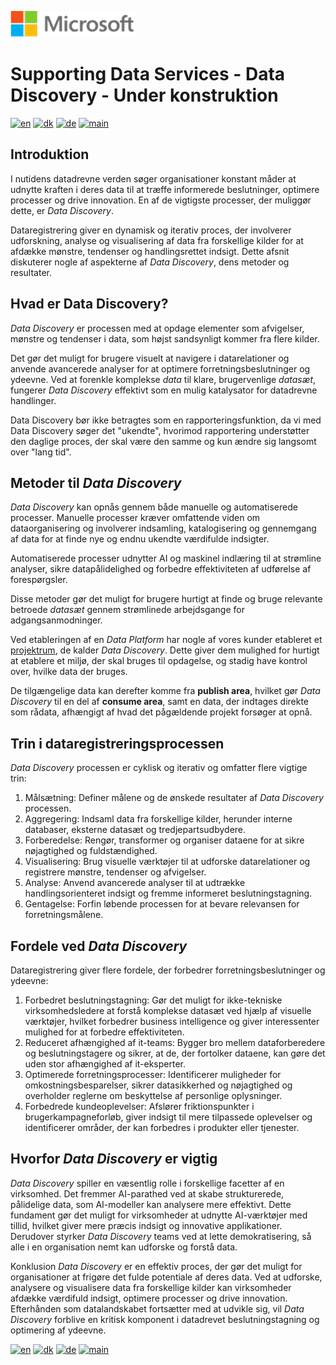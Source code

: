 ![microsoft](../../images/microsoft.png)

# Supporting Data Services - Data Discovery - Under konstruktion

[![en](https://img.shields.io/badge/lang-en-red.svg)](DataDiscovery.md)
[![dk](https://img.shields.io/badge/lang-dk-green.svg)](DataDiscovery-da.md)
[![de](https://img.shields.io/badge/lang-de-yellow.svg)](DataDiscovery-de.md)
[![main](https://img.shields.io/badge/main-document-blue.svg)](../../README.md)

## Introduktion

I nutidens datadrevne verden søger organisationer konstant måder at udnytte kraften i deres data til at træffe informerede beslutninger, optimere processer og drive innovation. En af de vigtigste processer, der muliggør dette, er *Data Discovery*.

Dataregistrering giver en dynamisk og iterativ proces, der involverer udforskning, analyse og visualisering af data fra forskellige kilder for at afdække mønstre, tendenser og handlingsrettet indsigt. Dette afsnit diskuterer nogle af aspekterne af *Data Discovery*, dens metoder og resultater.

## Hvad er Data Discovery?

*Data Discovery* er processen med at opdage elementer som afvigelser, mønstre og tendenser i data, som højst sandsynligt kommer fra flere kilder.

Det gør det muligt for brugere visuelt at navigere i datarelationer og anvende avancerede analyser for at optimere forretningsbeslutninger og ydeevne. Ved at forenkle komplekse *data* til klare, brugervenlige *datasæt*, fungerer *Data Discovery* effektivt som en mulig katalysator for datadrevne handlinger.

Data Discovery bør ikke betragtes som en rapporteringsfunktion, da vi med Data Discovery søger det "ukendte", hvorimod rapportering understøtter den daglige proces, der skal være den samme og kun ændre sig 
langsomt over "lang tid".

## Metoder til *Data Discovery*

*Data Discovery* kan opnås gennem både manuelle og automatiserede processer. Manuelle processer kræver omfattende viden om dataorganisering og involverer indsamling, katalogisering og gennemgang af data for at finde nye og endnu ukendte værdifulde indsigter.

Automatiserede processer udnytter AI og maskinel indlæring til at strømline analyser, sikre datapålidelighed og forbedre effektiviteten af udførelse af forespørgsler.

Disse metoder gør det muligt for brugere hurtigt at finde og bruge relevante betroede *datasæt* gennem strømlinede arbejdsgange for adgangsanmodninger.

Ved etableringen af en *Data Platform* har nogle af vores kunder etableret et [projektrum](https://github.com/jcordtz/a_data_platform/blob/main/README-da.md#udviklingsmilj%C3%B8---projektrum), de kalder *Data Discovery*.
Dette giver dem mulighed for hurtigt at etablere et miljø, der skal bruges til opdagelse, og stadig have kontrol over, hvilke data der bruges.

De tilgængelige data kan derefter komme fra **publish area**, hvilket gør *Data Discovery* til en del af **consume area**, samt en data, der indtages direkte som rådata, afhængigt af hvad 
det pågældende projekt forsøger at opnå.

## Trin i dataregistreringsprocessen

*Data Discovery* processen er cyklisk og iterativ og omfatter flere vigtige trin:

1) Målsætning: Definer målene og de ønskede resultater af *Data Discovery* processen.
2) Aggregering: Indsaml data fra forskellige kilder, herunder interne databaser, eksterne datasæt og tredjepartsudbydere.
3) Forberedelse: Rengør, transformer og organiser dataene for at sikre nøjagtighed og fuldstændighed.
4) Visualisering: Brug visuelle værktøjer til at udforske datarelationer og registrere mønstre, tendenser og afvigelser.
5) Analyse: Anvend avancerede analyser til at udtrække handlingsorienteret indsigt og fremme informeret beslutningstagning.
6) Gentagelse: Forfin løbende processen for at bevare relevansen for forretningsmålene.

## Fordele ved *Data Discovery*

Dataregistrering giver flere fordele, der forbedrer forretningsbeslutninger og ydeevne:

1) Forbedret beslutningstagning: Gør det muligt for ikke-tekniske virksomhedsledere at forstå komplekse datasæt ved hjælp af visuelle værktøjer, hvilket forbedrer business intelligence og giver interessenter mulighed for at forbedre effektiviteten.
2) Reduceret afhængighed af it-teams: Bygger bro mellem dataforberedere og beslutningstagere og sikrer, at de, der fortolker dataene, kan gøre det uden stor afhængighed af it-eksperter.
3) Optimerede forretningsprocesser: Identificerer muligheder for omkostningsbesparelser, sikrer datasikkerhed og nøjagtighed og overholder reglerne om beskyttelse af personlige oplysninger.
4) Forbedrede kundeoplevelser: Afslører friktionspunkter i brugerkampagneforløb, giver indsigt til mere tilpassede oplevelser og identificerer områder, der kan forbedres i produkter eller tjenester.

## Hvorfor *Data Discovery* er vigtig

*Data Discovery* spiller en væsentlig rolle i forskellige facetter af en virksomhed. Det fremmer AI-parathed ved at skabe strukturerede, pålidelige data, som AI-modeller kan analysere mere effektivt. Dette fundament gør det muligt for virksomheder at udnytte AI-værktøjer med tillid, hvilket giver mere præcis indsigt og innovative applikationer. Derudover styrker *Data Discovery* teams ved at lette demokratisering, så alle i en organisation nemt kan udforske og forstå data.

Konklusion
*Data Discovery* er en effektiv proces, der gør det muligt for organisationer at frigøre det fulde potentiale af deres data. Ved at udforske, analysere og visualisere data fra forskellige kilder kan virksomheder afdække værdifuld indsigt, optimere processer og drive innovation. Efterhånden som datalandskabet fortsætter med at udvikle sig, vil *Data Discovery* forblive en kritisk komponent i datadrevet beslutningstagning og optimering af ydeevne.




[![en](https://img.shields.io/badge/lang-en-red.svg)](DataDiscovery.md)
[![dk](https://img.shields.io/badge/lang-dk-green.svg)](DataDiscovery-da.md)
[![de](https://img.shields.io/badge/lang-de-yellow.svg)](DataDiscovery-de.md)
[![main](https://img.shields.io/badge/main-document-blue.svg)](../../README.md)
